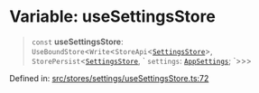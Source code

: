 # Variable: useSettingsStore

> `const` **useSettingsStore**: `UseBoundStore`\<`Write`\<`StoreApi`\<[`SettingsStore`](../../types/interfaces/SettingsStore.md)\>, `StorePersist`\<[`SettingsStore`](../../types/interfaces/SettingsStore.md), \` `settings`: [`AppSettings`](../../../types/interfaces/AppSettings.md); \`\>\>\>

Defined in: [src/stores/settings/useSettingsStore.ts:72](https://github.com/Nick2bad4u/Uptime-Watcher/blob/8a1973382d5fe14c52996ecda381894eb7ecd4a6/src/stores/settings/useSettingsStore.ts#L72)
